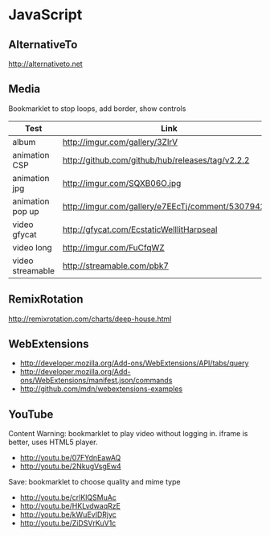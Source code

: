 JavaScript
==========

AlternativeTo
-------------

<http://alternativeto.net>

Media
-----

Bookmarklet to stop loops, add border, show controls

Test | Link
-----|-----
album | http://imgur.com/gallery/3ZlrV
animation CSP | http://github.com/github/hub/releases/tag/v2.2.2
animation jpg | http://imgur.com/SQXB06O.jpg
animation pop up | http://imgur.com/gallery/e7EEcTj/comment/530794261
video gfycat | http://gfycat.com/EcstaticWelllitHarpseal
video long | http://imgur.com/FuCfqWZ
video streamable | http://streamable.com/pbk7

RemixRotation
-------------

<http://remixrotation.com/charts/deep-house.html>

WebExtensions
-------------

- <http://developer.mozilla.org/Add-ons/WebExtensions/API/tabs/query>
- <http://developer.mozilla.org/Add-ons/WebExtensions/manifest.json/commands>
- <http://github.com/mdn/webextensions-examples>

YouTube
-------

Content Warning: bookmarklet to play video without logging in. iframe is
better, uses HTML5 player.

- <http://youtu.be/07FYdnEawAQ>
- <http://youtu.be/2NkugVsgEw4>

Save: bookmarklet to choose quality and mime type

- <http://youtu.be/crlKlQSMuAc>
- <http://youtu.be/HKLvdwaqRzE>
- <http://youtu.be/kWuEvIDRjyc>
- <http://youtu.be/ZiDSVrKuV1c>
